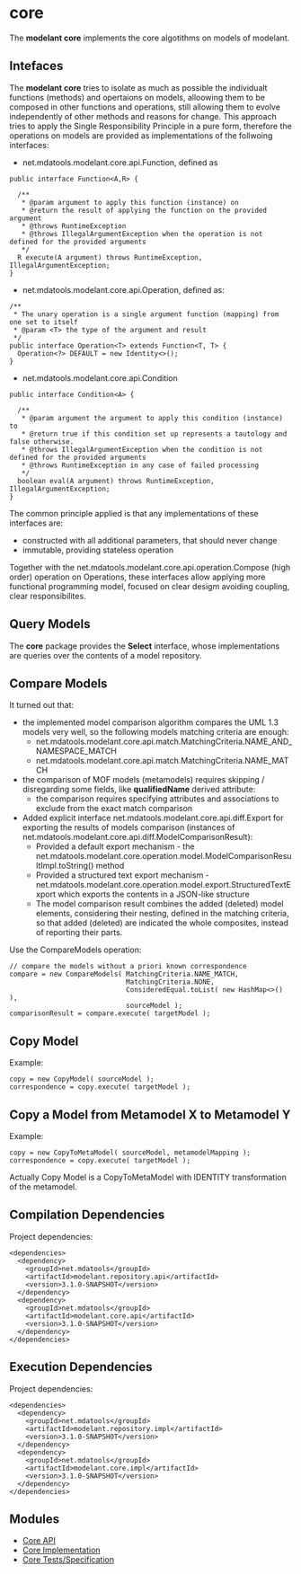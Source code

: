 core
=====

The **modelant core** implements the core algotithms on models of modelant.

<!-- MACRO{toc} -->

Intefaces
---------

The **modelant core** tries to isolate as much as possible the individualt functions (methods) and opertaions on models, alloowing them to be composed in other functions and operations, still allowing them to evolve independently of other methods and reasons for change. This approach tries to apply the Single Responsibility Principle in a pure form, therefore the operations on models are provided as implementations of the follwoing interfaces:

* net.mdatools.modelant.core.api.Function, defined as
```
public interface Function<A,R> {

  /**
   * @param argument to apply this function (instance) on
   * @return the result of applying the function on the provided argument
   * @throws RuntimeException
   * @throws IllegalArgumentException when the operation is not defined for the provided arguments
   */
  R execute(A argument) throws RuntimeException, IllegalArgumentException;
}
```
* net.mdatools.modelant.core.api.Operation, defined as:
```
/**
 * The unary operation is a single argument function (mapping) from one set to itself
 * @param <T> the type of the argument and result
 */
public interface Operation<T> extends Function<T, T> {
  Operation<?> DEFAULT = new Identity<>();
}
```
* net.mdatools.modelant.core.api.Condition 
```
public interface Condition<A> {

  /**
   * @param argument the argument to apply this condition (instance) to
   * @return true if this condition set up represents a tautology and false otherwise.
   * @throws IllegalArgumentException when the condition is not defined for the provided arguments
   * @throws RuntimeException in any case of failed processing
   */
  boolean eval(A argument) throws RuntimeException, IllegalArgumentException;
}
```

The common principle applied is that any implementations of these interfaces are:

* constructed with all additional parameters, that should never change
* immutable, providing stateless operation

Together with the net.mdatools.modelant.core.api.operation.Compose (high order) operation on Operations, these interfaces allow applying more functional programming model, focused on clear desigm avoiding coupling, clear responsibilites. 

Query Models
-----

The **core** package provides the **Select** interface, whose implementations are queries over the contents of a model repository.  

Compare Models
-----

It turned out that:

  * the implemented model comparison algorithm compares the UML 1.3 models very well, so the following models matching criteria are enough:
    * net.mdatools.modelant.core.api.match.MatchingCriteria.NAME_AND_NAMESPACE_MATCH
    * net.mdatools.modelant.core.api.match.MatchingCriteria.NAME_MATCH
  * the comparison of MOF models (metamodels) requires skipping / disregarding some fields, like **qualifiedName** derived attribute:
    * the comparison requires specifying attributes and associations to exclude from the exact match comparison 
  * Added explicit interface net.mdatools.modelant.core.api.diff.Export for exporting the results of models comparison (instances of net.mdatools.modelant.core.api.diff.ModelComparisonResult):
    * Provided a default export mechanism - the net.mdatools.modelant.core.operation.model.ModelComparisonResultImpl.toString() method
    * Provided a structured text export mechanism - net.mdatools.modelant.core.operation.model.export.StructuredTextExport which exports the contents in a JSON-like structure
    * The model comparison result combines the added (deleted) model elements, considering their nesting, defined  in the matching criteria, so that added (deleted) are indicated the whole composites, instead of reporting  their parts.

Use the CompareModels operation:

```
// compare the models without a priori known correspondence
compare = new CompareModels( MatchingCriteria.NAME_MATCH,
                             MatchingCriteria.NONE,
                             ConsideredEqual.toList( new HashMap<>() ),
                             sourceModel );
comparisonResult = compare.execute( targetModel );
```

Copy Model
-----

Example:
```
copy = new CopyModel( sourceModel );
correspondence = copy.execute( targetModel );
```
Copy a Model from Metamodel X to Metamodel Y
-----

Example:
```
copy = new CopyToMetaModel( sourceModel, metamodelMapping );
correspondence = copy.execute( targetModel );
```
Actually Copy Model is a CopyToMetaModel with IDENTITY transformation of the metamodel.

Compilation Dependencies
-----

Project dependencies:

```
<dependencies>  
  <dependency>
    <groupId>net.mdatools</groupId>
    <artifactId>modelant.repository.api</artifactId>
    <version>3.1.0-SNAPSHOT</version>
  </dependency>
  <dependency>
    <groupId>net.mdatools</groupId>
    <artifactId>modelant.core.api</artifactId>
    <version>3.1.0-SNAPSHOT</version>
  </dependency>    
</dependencies>  
```
Execution Dependencies
-----

Project dependencies:
```
<dependencies>  
  <dependency>
    <groupId>net.mdatools</groupId>
    <artifactId>modelant.repository.impl</artifactId>
    <version>3.1.0-SNAPSHOT</version>
  </dependency>
  <dependency>
    <groupId>net.mdatools</groupId>
    <artifactId>modelant.core.impl</artifactId>
    <version>3.1.0-SNAPSHOT</version>
  </dependency>    
</dependencies>
```

Modules
-------

* [Core API](core.api/index.html)
* [Core Implementation](core.impl/index.html)
* [Core Tests/Specification](core.test/index.html)
